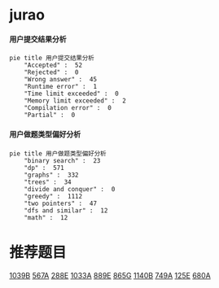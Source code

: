 # jurao

<!-- tabs:start -->



#### **用户提交结果分析**

```mermaid
pie title 用户提交结果分析
    "Accepted" :  52
    "Rejected" :  0
    "Wrong answer" :  45
    "Runtime error" :  1
    "Time limit exceeded" :  0
    "Memory limit exceeded" :  2
    "Compilation error" :  0
    "Partial" :  0
```

#### **用户做题类型偏好分析**

```mermaid
pie title 用户做题类型偏好分析
    "binary search" :  23
    "dp" :  571
    "graphs" :  332
    "trees" :  34
    "divide and conquer" :  0
    "greedy" :  1112
    "two pointers" :  47
    "dfs and similar" :  12
    "math" :  12
```



<!-- tabs:end -->
# 推荐题目
[1039B](https://codeforces.com/contest/1039/problem/B)
[567A](https://codeforces.com/contest/567/problem/A)
[288E](https://codeforces.com/contest/288/problem/E)
[1033A](https://codeforces.com/contest/1033/problem/A)
[889E](https://codeforces.com/contest/889/problem/E)
[865G](https://codeforces.com/contest/865/problem/G)
[1140B](https://codeforces.com/contest/1140/problem/B)
[749A](https://codeforces.com/contest/749/problem/A)
[125E](https://codeforces.com/contest/125/problem/E)
[680A](https://codeforces.com/contest/680/problem/A)
